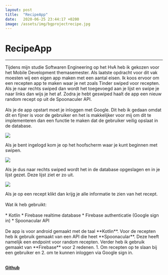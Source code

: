 ```yaml
---
layout: post
title:  "RecipeApp"
date:   2020-06-25 23:44:17 +0200
image: /assets/img/bgprojectrecipe.jpg
---
```

RecipeApp
======
------

Tijdens mijn studie Softwaren Engineering op het HvA heb ik gekozen voor het
Mobile Development themasemester. Als laatste opdracht voor dit vak moesten
wij een eigen app maken met een aantal eisen. Ik koos ervoor om een recepten
app te maken waar je net zoals Tinder swiped voor recepten. Als je naar
rechts swiped dan wordt het toegevoegd aan je lijst en swipe je naar
links dan wijs je het af. Zodra je hebt geswiped haalt de app een nieuw
random recept op uit de Spoonaculer API.
<br><br>
Als je de app opstart moet je inloggen met Google. Dit heb ik gedaan
omdat dit en fijner is voor de gebruiker en het is makkelijker voor mij
om dit te implementeren dan een functie te maken dat de gebruiker veilig
opslaat in de database.
<p><img src="/assets/img/screenshotlogin.jpg"></p>
Als je bent ingelogd kom je op het hoofscherm waar je kunt beginnen met swipen.
<p><img src="/assets/img/screenshottinder.jpg"></p>
Als je dus naar rechts swiped wordt het in de database opgeslagen en in je lijst
gezet. Deze lijst ziet er zo uit.
<p><img src="/assets/img/screenshotList.jpg"></p>
Als je op een recept klikt dan krijg je alle informatie te zien van het recept.
<br><br>
Wat ik heb gebruikt:
<br><br>
* Kotlin
* Firebase realtime database
* Firebase authenticatie (Google sign in)
* Spoonacular API
<br><br>
De app is voor android gemaakt met de taal **Kotlin**. Voor de recepten heb ik
gebruik gemaakt van een API die heet **Spoonacular**. Deze heeft namelijk een
endpoint voor random recepten. Verder heb ik gebruik gemaakt van **Firebase**
voor 2 redenen. 1. Om recepten op te slaan bij een gebruiker en 2. om te kunnen
inloggen via Google sign in.<br><br>

<a href="https://github.com/DDusty/RecipesApp" target="blank" class="text-link">**Github**</a>